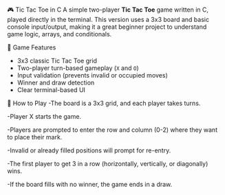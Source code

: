 🎮 Tic Tac Toe in C
A simple two-player **Tic Tac Toe** game written in C, played directly in the terminal. This version uses a 3x3 board and basic console input/output, making it a great beginner project to understand game logic, arrays, and conditionals.

🧠 Game Features
- 3x3 classic Tic Tac Toe grid
- Two-player turn-based gameplay (`X` and `O`)
- Input validation (prevents invalid or occupied moves)
- Winner and draw detection
- Clear terminal-based UI

 🎯 How to Play
-The board is a 3x3 grid, and each player takes turns.

-Player X starts the game.

-Players are prompted to enter the row and column (0-2) where they want to place their mark.

-Invalid or already filled positions will prompt for re-entry.

-The first player to get 3 in a row (horizontally, vertically, or diagonally) wins.

-If the board fills with no winner, the game ends in a draw.



